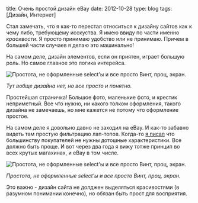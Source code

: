 title: Очень простой дизайн eBay
date: 2012-10-28
type: blog
tags: [Дизайн, Интернет]

Стал замечать, что я как-то перестал относиться к дизайну сайтов как к чему либо, требующему исскуства. Я имею ввиду по части именно *красивости*.  Я просто принимаю удобство или не принимаю. Причем в большей части случаев я делаю это машинально! 

На самом деле, дизайн элементов, если он приятен, играет большую роль. Но самое главное это логика интерейса. 

![Простота, не оформленные select'ы и все просто Винт, проц, экран.](http://imageshack.com/a/img593/8404/7osv.png)

*Тут вобще дизайна нет, но все просто и понятно.*

Простейшая страничка! Большое фото, маленькие фото, и крестик неприметный. Все что нужно, ни какого толком оформления, такого дизайна не замечаешь, но мне кажется не потому что оформление простое.

На самом деле я довольно давно не заходил на eBay. И как-то забавно видеть там простую фильтрацию лап-топов. Когда-то [я писал](http://habrahabr.ru/post/105831/) что большинству покупателей не нужны дотошные характеристики. Все должно быть проще. И вот через два года я вижу тотже принцип во всех крутых магахинах, и eBay в том числе. 

![Простота, не оформленные select'ы и все просто Винт, проц, экран.](http://imageshack.com/a/img11/192/w771.png)

*Простота, не оформленные select'ы и все просто Винт, проц, экран.*

Это важно - дизайн сайта не долджен выделяться красивостями (в разумном понимании конечно), но обязан быть прост для восприятия.